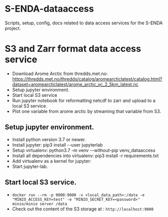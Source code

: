 # S-ENDA-dataaccess
Scripts, setup, config, docs related to data access services for the S-ENDA project.

# S3 and Zarr format data access service

* Download Arome Arctic from thredds.met.no: https://thredds.met.no/thredds/catalog/aromearcticlatest/catalog.html?dataset=aromearcticlatest/arome_arctic_vc_2_5km_latest.nc
* Setup jupyter environment.
* Start local S3 service
* Run jupyter notebook for reformatting netcdf to zarr and upload to a local S3 service.
* Plot one variable from arome arctic by streaming that variable from S3.

## Setup jupyter environment.
* Install python version 3.7 or newer. 
* Install jupyter:  pip3 install --user jupyterlab
* Setup virtualenv: python3.7 -m venv --without-pip venv_dataaccess
* Install all dependencies into virtualenv: pip3 install -r requirements.txt
* Add virtualenv as a kernel for jupyter: 
* Start jupyter-lab.


## Start local S3 service.
* `docker run --rm -p 9000:9000 -v <local_data_path>:/data -e "MINIO_ACCESS_KEY=test" -e "MINIO_SECRET_KEY=<password>" minio/minio server /data`
* Check out the content of the S3 storage at : `http://localhost:9000`
